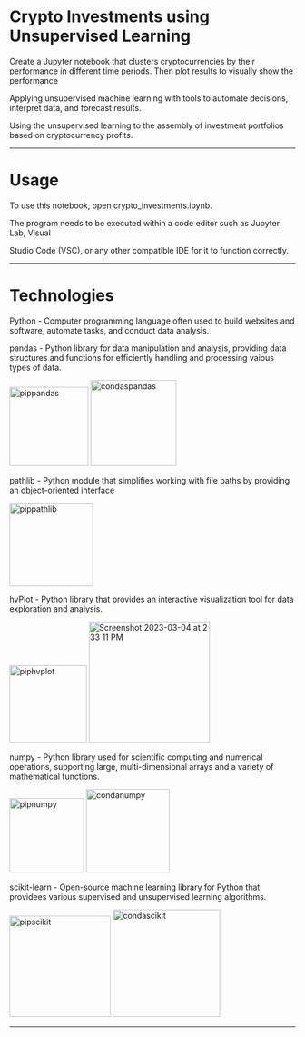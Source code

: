 # Crypto Investments using Unsupervised Learning

Create a Jupyter notebook that clusters cryptocurrencies by their performance in different time periods. Then plot results to visually show the performance

Applying unsupervised machine learning with tools to automate decisions, interpret data, and forecast results.

Using the unsupervised learning to the assembly of investment portfolios based on cryptocurrency profits.

---

# Usage

To use this notebook, open crypto_investments.ipynb.

The program needs to be executed within a code editor such as Jupyter Lab, Visual 

Studio Code (VSC), or any other compatible IDE for it to function correctly.

---

# Technologies

Python - Computer programming language often used to build websites and software, automate tasks, and conduct data analysis.

pandas - Python library for data manipulation and analysis, providing data structures and functions for efficiently handling and processing vaious types of data.

<img width="139" alt="pippandas" src="https://user-images.githubusercontent.com/107937930/223029745-c440f78c-cd2d-412d-8b56-365776a19ca6.png">

<img width="151" alt="condaspandas" src="https://user-images.githubusercontent.com/107937930/223030131-13accd31-841e-457b-b7ed-9cd8f882d652.png">

pathlib - Python module that simplifies working with file paths by providing an object-oriented interface

<img width="147" alt="pippathlib" src="https://user-images.githubusercontent.com/107937930/223029772-0bda953c-fbdd-4d50-96a6-53b6fe064041.png">

hvPlot - Python library that provides an interactive visualization tool for data exploration and analysis.

<img width="136" alt="piphvplot" src="https://user-images.githubusercontent.com/107937930/223030470-c78867c2-9872-4180-bb59-502634dcf3a2.png">

<img width="213" alt="Screenshot 2023-03-04 at 2 33 11 PM" src="https://user-images.githubusercontent.com/107937930/223030527-0f029700-e467-4b71-b3b2-ec8181525eea.png">

numpy - Python library used for scientific computing and numerical operations, supporting large, multi-dimensional arrays and a variety of mathematical functions.

<img width="131" alt="pipnumpy" src="https://user-images.githubusercontent.com/107937930/223030585-ef292ca6-6358-4a25-a86e-381149824640.png">

<img width="147" alt="condanumpy" src="https://user-images.githubusercontent.com/107937930/223030588-51c81608-f1e9-4062-b30f-5ea0786f646c.png">

scikit-learn - Open-source machine learning library for Python that providees various supervised and unsupervised learning algorithms.

<img width="178" alt="pipscikit" src="https://user-images.githubusercontent.com/107937930/223030668-dbb3147f-42ec-466c-9942-c0db20c56e65.png">

<img width="189" alt="condascikit" src="https://user-images.githubusercontent.com/107937930/223030670-3604d64a-4c52-45cc-b985-3c72b8fd6bdf.png">

---

